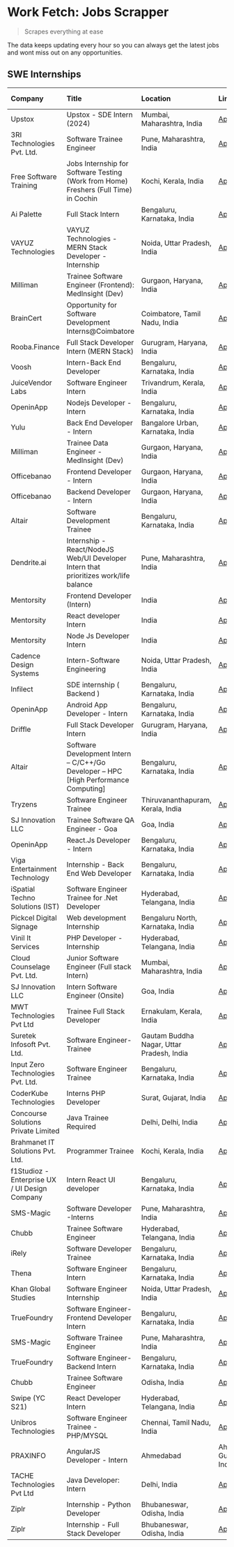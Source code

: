 # Work Fetch: Jobs Scrapper
> Scrapes everything at ease

The data keeps updating every hour so you can always get the latest jobs and wont miss out on any opportunities.

## SWE Internships
<!--START_SECTION:workfetch-->
| Company                                       | Title                                                                                | Location                                  | Link                                                                                                                                                                                                                                                                                                                | Date Posted   |
|:----------------------------------------------|:-------------------------------------------------------------------------------------|:------------------------------------------|:--------------------------------------------------------------------------------------------------------------------------------------------------------------------------------------------------------------------------------------------------------------------------------------------------------------------|:--------------|
| Upstox                                        | Upstox - SDE Intern (2024)                                                           | Mumbai, Maharashtra, India                | [Apply](https://in.linkedin.com/jobs/view/upstox-sde-intern-2024-at-upstox-3826556183?refId=hIollIIWRzmLTjAhE86EQQ%3D%3D&trackingId=qwgDrYlNhFMP0PmoqdBoIw%3D%3D&position=2&pageNum=0&trk=public_jobs_jserp-result_search-card)                                                                                     | 2024-02-10    |
| 3RI Technologies Pvt. Ltd.                    | Software Trainee Engineer                                                            | Pune, Maharashtra, India                  | [Apply](https://in.linkedin.com/jobs/view/software-trainee-engineer-at-3ri-technologies-pvt-ltd-3826557054?refId=hIollIIWRzmLTjAhE86EQQ%3D%3D&trackingId=4JGD5UEQvmiINoA44Dz7CA%3D%3D&position=25&pageNum=0&trk=public_jobs_jserp-result_search-card)                                                               | 2024-02-10    |
| Free Software Training                        | Jobs Internship for Software Testing (Work from Home) Freshers (Full Time) in Cochin | Kochi, Kerala, India                      | [Apply](https://in.linkedin.com/jobs/view/jobs-internship-for-software-testing-work-from-home-freshers-full-time-in-cochin-at-free-software-training-3826557030?refId=3GhTnMG5%2FNmCxRjb4EM%2BgQ%3D%3D&trackingId=W%2BkkpMR8TGgty2IgcqkbBQ%3D%3D&position=4&pageNum=2&trk=public_jobs_jserp-result_search-card)     | 2024-02-10    |
| Ai Palette                                    | Full Stack Intern                                                                    | Bengaluru, Karnataka, India               | [Apply](https://in.linkedin.com/jobs/view/full-stack-intern-at-ai-palette-3827091353?refId=3GhTnMG5%2FNmCxRjb4EM%2BgQ%3D%3D&trackingId=i5ZQHreOgm%2BmwDSYZ4xhmQ%3D%3D&position=9&pageNum=2&trk=public_jobs_jserp-result_search-card)                                                                                | 2024-02-10    |
| VAYUZ Technologies                            | VAYUZ Technologies - MERN Stack Developer - Internship                               | Noida, Uttar Pradesh, India               | [Apply](https://in.linkedin.com/jobs/view/vayuz-technologies-mern-stack-developer-internship-at-vayuz-technologies-3822619356?refId=3GhTnMG5%2FNmCxRjb4EM%2BgQ%3D%3D&trackingId=Ls3NmZRBkaThCNkQskB1%2Fw%3D%3D&position=18&pageNum=2&trk=public_jobs_jserp-result_search-card)                                      | 2024-02-10    |
| Milliman                                      | Trainee Software Engineer (Frontend): MedInsight (Dev)                               | Gurgaon, Haryana, India                   | [Apply](https://in.linkedin.com/jobs/view/trainee-software-engineer-frontend-medinsight-dev-at-milliman-3792874280?refId=hIollIIWRzmLTjAhE86EQQ%3D%3D&trackingId=lQHMX%2FAJE9bn4FsYHDRCbg%3D%3D&position=17&pageNum=0&trk=public_jobs_jserp-result_search-card)                                                     | 2024-02-09    |
| BrainCert                                     | Opportunity for Software Development Interns@Coimbatore                              | Coimbatore, Tamil Nadu, India             | [Apply](https://in.linkedin.com/jobs/view/opportunity-for-software-development-interns%40coimbatore-at-braincert-3826095058?refId=hIollIIWRzmLTjAhE86EQQ%3D%3D&trackingId=CvBjpBGoJs7d%2BM1%2BK1bkiA%3D%3D&position=20&pageNum=0&trk=public_jobs_jserp-result_search-card)                                          | 2024-02-09    |
| Rooba.Finance                                 | Full Stack Developer Intern (MERN Stack)                                             | Gurugram, Haryana, India                  | [Apply](https://in.linkedin.com/jobs/view/full-stack-developer-intern-mern-stack-at-rooba-finance-3821059400?refId=gAX6QWTeP3xqGJoc35M9AQ%3D%3D&trackingId=AL%2Btb0BfwQx1WZt%2FLVqxKQ%3D%3D&position=24&pageNum=1&trk=public_jobs_jserp-result_search-card)                                                         | 2024-02-09    |
| Voosh                                         | Intern-Back End Developer                                                            | Bengaluru, Karnataka, India               | [Apply](https://in.linkedin.com/jobs/view/intern-back-end-developer-at-voosh-3820497353?refId=3GhTnMG5%2FNmCxRjb4EM%2BgQ%3D%3D&trackingId=lxTsZQSYdIqHz3UQkcqr7Q%3D%3D&position=3&pageNum=2&trk=public_jobs_jserp-result_search-card)                                                                               | 2024-02-08    |
| JuiceVendor Labs                              | Software Engineer Intern                                                             | Trivandrum, Kerala, India                 | [Apply](https://in.linkedin.com/jobs/view/software-engineer-intern-at-juicevendor-labs-3823487440?refId=gAX6QWTeP3xqGJoc35M9AQ%3D%3D&trackingId=6kA5o6O7skEXFOiVU7uhOw%3D%3D&position=17&pageNum=1&trk=public_jobs_jserp-result_search-card)                                                                        | 2024-02-07    |
| OpeninApp                                     | Nodejs Developer - Intern                                                            | Bengaluru, Karnataka, India               | [Apply](https://in.linkedin.com/jobs/view/nodejs-developer-intern-at-openinapp-3822599762?refId=gAX6QWTeP3xqGJoc35M9AQ%3D%3D&trackingId=1N9x7MGzVzpnpZ01zj8pqA%3D%3D&position=4&pageNum=1&trk=public_jobs_jserp-result_search-card)                                                                                 | 2024-02-05    |
| Yulu                                          | Back End Developer - Intern                                                          | Bangalore Urban, Karnataka, India         | [Apply](https://in.linkedin.com/jobs/view/back-end-developer-intern-at-yulu-3821682220?refId=gAX6QWTeP3xqGJoc35M9AQ%3D%3D&trackingId=mCXDJMS%2FOEJOFgQFc5Yjhw%3D%3D&position=10&pageNum=1&trk=public_jobs_jserp-result_search-card)                                                                                 | 2024-02-04    |
| Milliman                                      | Trainee Data Engineer - MedInsight (Dev)                                             | Gurgaon, Haryana, India                   | [Apply](https://in.linkedin.com/jobs/view/trainee-data-engineer-medinsight-dev-at-milliman-3789275187?refId=3GhTnMG5%2FNmCxRjb4EM%2BgQ%3D%3D&trackingId=e9qn4LNx2w8MXGdAR06gAQ%3D%3D&position=1&pageNum=2&trk=public_jobs_jserp-result_search-card)                                                                 | 2024-02-01    |
| Officebanao                                   | Frontend Developer - Intern                                                          | Gurgaon, Haryana, India                   | [Apply](https://in.linkedin.com/jobs/view/frontend-developer-intern-at-officebanao-3822614063?refId=hIollIIWRzmLTjAhE86EQQ%3D%3D&trackingId=FG%2F2b5H9zHgLe0VLWnRMKA%3D%3D&position=4&pageNum=0&trk=public_jobs_jserp-result_search-card)                                                                           | 2024-01-31    |
| Officebanao                                   | Backend Developer - Intern                                                           | Gurgaon, Haryana, India                   | [Apply](https://in.linkedin.com/jobs/view/backend-developer-intern-at-officebanao-3814263731?refId=hIollIIWRzmLTjAhE86EQQ%3D%3D&trackingId=of7uLZWWoR9ZjS2fEGCAow%3D%3D&position=6&pageNum=0&trk=public_jobs_jserp-result_search-card)                                                                              | 2024-01-31    |
| Altair                                        | Software Development Trainee                                                         | Bengaluru, Karnataka, India               | [Apply](https://in.linkedin.com/jobs/view/software-development-trainee-at-altair-3817606202?refId=hIollIIWRzmLTjAhE86EQQ%3D%3D&trackingId=zyMREnPDluWqEJVqOGxq8g%3D%3D&position=22&pageNum=0&trk=public_jobs_jserp-result_search-card)                                                                              | 2024-01-31    |
| Dendrite.ai                                   | Internship - React/NodeJS Web/UI Developer Intern that prioritizes work/life balance | Pune, Maharashtra, India                  | [Apply](https://in.linkedin.com/jobs/view/internship-react-nodejs-web-ui-developer-intern-that-prioritizes-work-life-balance-at-dendrite-ai-3818948068?refId=gAX6QWTeP3xqGJoc35M9AQ%3D%3D&trackingId=xnR3Ulacwh45zrx0feMNsw%3D%3D&position=6&pageNum=1&trk=public_jobs_jserp-result_search-card)                    | 2024-01-31    |
| Mentorsity                                    | Frontend Developer (Intern)                                                          | India                                     | [Apply](https://in.linkedin.com/jobs/view/frontend-developer-intern-at-mentorsity-3820303627?refId=gAX6QWTeP3xqGJoc35M9AQ%3D%3D&trackingId=my2qsnHZmBm7B5vngPbDSA%3D%3D&position=7&pageNum=1&trk=public_jobs_jserp-result_search-card)                                                                              | 2024-01-31    |
| Mentorsity                                    | React developer Intern                                                               | India                                     | [Apply](https://in.linkedin.com/jobs/view/react-developer-intern-at-mentorsity-3820308129?refId=gAX6QWTeP3xqGJoc35M9AQ%3D%3D&trackingId=FiDJ3JyiggLrrY7FE6qDnw%3D%3D&position=8&pageNum=1&trk=public_jobs_jserp-result_search-card)                                                                                 | 2024-01-31    |
| Mentorsity                                    | Node Js Developer Intern                                                             | India                                     | [Apply](https://in.linkedin.com/jobs/view/node-js-developer-intern-at-mentorsity-3820307183?refId=gAX6QWTeP3xqGJoc35M9AQ%3D%3D&trackingId=ixqA3WzTTBBHWPqYeyKXVg%3D%3D&position=22&pageNum=1&trk=public_jobs_jserp-result_search-card)                                                                              | 2024-01-31    |
| Cadence Design Systems                        | Intern-Software Engineering                                                          | Noida, Uttar Pradesh, India               | [Apply](https://in.linkedin.com/jobs/view/intern-software-engineering-at-cadence-design-systems-3794689056?refId=3GhTnMG5%2FNmCxRjb4EM%2BgQ%3D%3D&trackingId=O5LKMGYSfGj%2FxmLYGcONJg%3D%3D&position=10&pageNum=2&trk=public_jobs_jserp-result_search-card)                                                         | 2024-01-27    |
| Infilect                                      | SDE internship ( Backend )                                                           | Bengaluru, Karnataka, India               | [Apply](https://in.linkedin.com/jobs/view/sde-internship-backend-at-infilect-3815120558?refId=hIollIIWRzmLTjAhE86EQQ%3D%3D&trackingId=sf67V7ixuxTf0bgv3v2iBQ%3D%3D&position=19&pageNum=0&trk=public_jobs_jserp-result_search-card)                                                                                  | 2024-01-25    |
| OpeninApp                                     | Android App Developer - Intern                                                       | Bengaluru, Karnataka, India               | [Apply](https://in.linkedin.com/jobs/view/android-app-developer-intern-at-openinapp-3813404472?refId=3GhTnMG5%2FNmCxRjb4EM%2BgQ%3D%3D&trackingId=EKAOCYSMZ0OsAi9MjsyNOw%3D%3D&position=14&pageNum=2&trk=public_jobs_jserp-result_search-card)                                                                       | 2024-01-24    |
| Driffle                                       | Full Stack Developer Intern                                                          | Gurugram, Haryana, India                  | [Apply](https://in.linkedin.com/jobs/view/full-stack-developer-intern-at-driffle-3808002837?refId=gAX6QWTeP3xqGJoc35M9AQ%3D%3D&trackingId=0ensqzgrUsVkZA6OBB7BTA%3D%3D&position=13&pageNum=1&trk=public_jobs_jserp-result_search-card)                                                                              | 2024-01-22    |
| Altair                                        | Software Development Intern – C/C++/Go Developer – HPC [High Performance Computing]  | Bengaluru, Karnataka, India               | [Apply](https://in.linkedin.com/jobs/view/software-development-intern-%E2%80%93-c-c%2B%2B-go-developer-%E2%80%93-hpc-high-performance-computing-at-altair-3809167074?refId=3GhTnMG5%2FNmCxRjb4EM%2BgQ%3D%3D&trackingId=7i80vrrfpxa7n7wjT6Zgkg%3D%3D&position=24&pageNum=2&trk=public_jobs_jserp-result_search-card) | 2024-01-19    |
| Tryzens                                       | Software Engineer Trainee                                                            | Thiruvananthapuram, Kerala, India         | [Apply](https://in.linkedin.com/jobs/view/software-engineer-trainee-at-tryzens-3809363491?refId=hIollIIWRzmLTjAhE86EQQ%3D%3D&trackingId=mirenQhJ0KNWGVTPP4qFEQ%3D%3D&position=16&pageNum=0&trk=public_jobs_jserp-result_search-card)                                                                                | 2024-01-18    |
| SJ Innovation LLC                             | Trainee Software QA Engineer - Goa                                                   | Goa, India                                | [Apply](https://in.linkedin.com/jobs/view/trainee-software-qa-engineer-goa-at-sj-innovation-llc-3804578231?refId=3GhTnMG5%2FNmCxRjb4EM%2BgQ%3D%3D&trackingId=zTF2cveh9jE3X%2B2eLMyYLQ%3D%3D&position=25&pageNum=2&trk=public_jobs_jserp-result_search-card)                                                         | 2024-01-18    |
| OpeninApp                                     | React.Js Developer - Intern                                                          | Bengaluru, Karnataka, India               | [Apply](https://in.linkedin.com/jobs/view/react-js-developer-intern-at-openinapp-3808475343?refId=hIollIIWRzmLTjAhE86EQQ%3D%3D&trackingId=zKmSifcCKaw7%2FIUEa0phfA%3D%3D&position=18&pageNum=0&trk=public_jobs_jserp-result_search-card)                                                                            | 2024-01-17    |
| Viga Entertainment Technology                 | Internship - Back End Web Developer                                                  | Bengaluru, Karnataka, India               | [Apply](https://in.linkedin.com/jobs/view/internship-back-end-web-developer-at-viga-entertainment-technology-3817712040?refId=3GhTnMG5%2FNmCxRjb4EM%2BgQ%3D%3D&trackingId=tLB1eeQ6EdvSAOVK2lVxAQ%3D%3D&position=22&pageNum=2&trk=public_jobs_jserp-result_search-card)                                              | 2024-01-17    |
| iSpatial Techno Solutions (IST)               | Software Engineer Trainee for .Net Developer                                         | Hyderabad, Telangana, India               | [Apply](https://in.linkedin.com/jobs/view/software-engineer-trainee-for-net-developer-at-ispatial-techno-solutions-ist-3826984352?refId=gAX6QWTeP3xqGJoc35M9AQ%3D%3D&trackingId=cFHurW%2B%2BavXtAUkcTj9eLw%3D%3D&position=16&pageNum=1&trk=public_jobs_jserp-result_search-card)                                    | 2024-01-16    |
| Pickcel Digital Signage                       | Web development Internship                                                           | Bengaluru North, Karnataka, India         | [Apply](https://in.linkedin.com/jobs/view/web-development-internship-at-pickcel-digital-signage-3826062393?refId=3GhTnMG5%2FNmCxRjb4EM%2BgQ%3D%3D&trackingId=FdSuWEKnNHbl5HH1Y104aQ%3D%3D&position=12&pageNum=2&trk=public_jobs_jserp-result_search-card)                                                           | 2024-01-15    |
| Vinil It Services                             | PHP Developer - Internship                                                           | Hyderabad, Telangana, India               | [Apply](https://in.linkedin.com/jobs/view/php-developer-internship-at-vinil-it-services-3802010061?refId=3GhTnMG5%2FNmCxRjb4EM%2BgQ%3D%3D&trackingId=yigVwifljy9%2BA6sLPPCNPQ%3D%3D&position=11&pageNum=2&trk=public_jobs_jserp-result_search-card)                                                                 | 2024-01-14    |
| Cloud Counselage Pvt. Ltd.                    | Junior Software Engineer (Full stack Intern)                                         | Mumbai, Maharashtra, India                | [Apply](https://in.linkedin.com/jobs/view/junior-software-engineer-full-stack-intern-at-cloud-counselage-pvt-ltd-3803132814?refId=hIollIIWRzmLTjAhE86EQQ%3D%3D&trackingId=1lWsFeh2htlqeTTnZvf%2FyA%3D%3D&position=24&pageNum=0&trk=public_jobs_jserp-result_search-card)                                            | 2024-01-11    |
| SJ Innovation LLC                             | Intern Software Engineer (Onsite)                                                    | Goa, India                                | [Apply](https://in.linkedin.com/jobs/view/intern-software-engineer-onsite-at-sj-innovation-llc-3799959011?refId=gAX6QWTeP3xqGJoc35M9AQ%3D%3D&trackingId=B3Uv%2FLg7ueUBPyPZb%2Fxp%2FQ%3D%3D&position=11&pageNum=1&trk=public_jobs_jserp-result_search-card)                                                          | 2024-01-11    |
| MWT Technologies Pvt Ltd                      | Trainee Full Stack Developer                                                         | Ernakulam, Kerala, India                  | [Apply](https://in.linkedin.com/jobs/view/trainee-full-stack-developer-at-mwt-technologies-pvt-ltd-3800921715?refId=hIollIIWRzmLTjAhE86EQQ%3D%3D&trackingId=BuEolS%2Bbj2HM65%2BgYDlAbw%3D%3D&position=3&pageNum=0&trk=public_jobs_jserp-result_search-card)                                                         | 2024-01-09    |
| Suretek Infosoft Pvt. Ltd.                    | Software Engineer-Trainee                                                            | Gautam Buddha Nagar, Uttar Pradesh, India | [Apply](https://in.linkedin.com/jobs/view/software-engineer-trainee-at-suretek-infosoft-pvt-ltd-3800934643?refId=hIollIIWRzmLTjAhE86EQQ%3D%3D&trackingId=UOtUNiEadDErvsAfDglwQA%3D%3D&position=8&pageNum=0&trk=public_jobs_jserp-result_search-card)                                                                | 2024-01-09    |
| Input Zero Technologies Pvt. Ltd.             | Software Engineer Trainee                                                            | Bengaluru, Karnataka, India               | [Apply](https://in.linkedin.com/jobs/view/software-engineer-trainee-at-input-zero-technologies-pvt-ltd-3800927643?refId=gAX6QWTeP3xqGJoc35M9AQ%3D%3D&trackingId=EDDNx30MG25ncndbi5Qj5Q%3D%3D&position=1&pageNum=1&trk=public_jobs_jserp-result_search-card)                                                         | 2024-01-09    |
| CoderKube Technologies                        | Interns PHP Developer                                                                | Surat, Gujarat, India                     | [Apply](https://in.linkedin.com/jobs/view/interns-php-developer-at-coderkube-technologies-3800923432?refId=gAX6QWTeP3xqGJoc35M9AQ%3D%3D&trackingId=m9x1E%2B1f9rJqUZIuCD5Ngw%3D%3D&position=18&pageNum=1&trk=public_jobs_jserp-result_search-card)                                                                   | 2024-01-09    |
| Concourse Solutions Private Limited           | Java Trainee Required                                                                | Delhi, Delhi, India                       | [Apply](https://in.linkedin.com/jobs/view/java-trainee-required-at-concourse-solutions-private-limited-3800941190?refId=3GhTnMG5%2FNmCxRjb4EM%2BgQ%3D%3D&trackingId=yKfnjJoXOegUGB7p9XVuXQ%3D%3D&position=8&pageNum=2&trk=public_jobs_jserp-result_search-card)                                                     | 2024-01-09    |
| Brahmanet IT Solutions Pvt. Ltd.              | Programmer Trainee                                                                   | Kochi, Kerala, India                      | [Apply](https://in.linkedin.com/jobs/view/programmer-trainee-at-brahmanet-it-solutions-pvt-ltd-3800931078?refId=3GhTnMG5%2FNmCxRjb4EM%2BgQ%3D%3D&trackingId=MCELr1AQsVfyLop1mGlcmw%3D%3D&position=23&pageNum=2&trk=public_jobs_jserp-result_search-card)                                                            | 2024-01-09    |
| f1Studioz - Enterprise UX / UI Design Company | Intern React UI developer                                                            | Bengaluru, Karnataka, India               | [Apply](https://in.linkedin.com/jobs/view/intern-react-ui-developer-at-f1studioz-enterprise-ux-ui-design-company-3796354738?refId=hIollIIWRzmLTjAhE86EQQ%3D%3D&trackingId=DJm1T%2BNIyjkAeSYIbDsg9g%3D%3D&position=7&pageNum=0&trk=public_jobs_jserp-result_search-card)                                             | 2024-01-08    |
| SMS-Magic                                     | Software Developer -Interns                                                          | Pune, Maharashtra, India                  | [Apply](https://in.linkedin.com/jobs/view/software-developer-interns-at-sms-magic-3799485343?refId=gAX6QWTeP3xqGJoc35M9AQ%3D%3D&trackingId=DnKiAm8VvCxJgy9EvhuNCw%3D%3D&position=3&pageNum=1&trk=public_jobs_jserp-result_search-card)                                                                              | 2024-01-05    |
| Chubb                                         | Trainee Software Engineer                                                            | Hyderabad, Telangana, India               | [Apply](https://in.linkedin.com/jobs/view/trainee-software-engineer-at-chubb-3811550279?refId=3GhTnMG5%2FNmCxRjb4EM%2BgQ%3D%3D&trackingId=5XiU%2FbuvEMoBxnAEjQO10w%3D%3D&position=5&pageNum=2&trk=public_jobs_jserp-result_search-card)                                                                             | 2023-12-28    |
| iRely                                         | Software Developer Trainee                                                           | Bengaluru, Karnataka, India               | [Apply](https://in.linkedin.com/jobs/view/software-developer-trainee-at-irely-3801577534?refId=hIollIIWRzmLTjAhE86EQQ%3D%3D&trackingId=vvaHY6Mtd5KQCM6mrJqsQA%3D%3D&position=9&pageNum=0&trk=public_jobs_jserp-result_search-card)                                                                                  | 2023-12-22    |
| Thena                                         | Software Engineer Intern                                                             | Bengaluru, Karnataka, India               | [Apply](https://in.linkedin.com/jobs/view/software-engineer-intern-at-thena-3778731751?refId=hIollIIWRzmLTjAhE86EQQ%3D%3D&trackingId=eQ5hkCNqxkkVZP63Fn78VA%3D%3D&position=14&pageNum=0&trk=public_jobs_jserp-result_search-card)                                                                                   | 2023-12-05    |
| Khan Global Studies                           | Software Engineer Internship                                                         | Noida, Uttar Pradesh, India               | [Apply](https://in.linkedin.com/jobs/view/software-engineer-internship-at-khan-global-studies-3766942197?refId=gAX6QWTeP3xqGJoc35M9AQ%3D%3D&trackingId=mcMGEOG7rjnYzrdeMfEDGw%3D%3D&position=14&pageNum=1&trk=public_jobs_jserp-result_search-card)                                                                 | 2023-11-27    |
| TrueFoundry                                   | Software Engineer- Frontend Developer Intern                                         | Bengaluru, Karnataka, India               | [Apply](https://in.linkedin.com/jobs/view/software-engineer-frontend-developer-intern-at-truefoundry-3790095058?refId=hIollIIWRzmLTjAhE86EQQ%3D%3D&trackingId=WiXK2Kd3qDjBqf5BCpPdEw%3D%3D&position=13&pageNum=0&trk=public_jobs_jserp-result_search-card)                                                          | 2023-11-24    |
| SMS-Magic                                     | Software Trainee Engineer                                                            | Pune, Maharashtra, India                  | [Apply](https://in.linkedin.com/jobs/view/software-trainee-engineer-at-sms-magic-3761409781?refId=gAX6QWTeP3xqGJoc35M9AQ%3D%3D&trackingId=Y6f3LOKWOEe9oizdqVGIuA%3D%3D&position=5&pageNum=1&trk=public_jobs_jserp-result_search-card)                                                                               | 2023-11-16    |
| TrueFoundry                                   | Software Engineer-Backend Intern                                                     | Bengaluru, Karnataka, India               | [Apply](https://in.linkedin.com/jobs/view/software-engineer-backend-intern-at-truefoundry-3779508170?refId=gAX6QWTeP3xqGJoc35M9AQ%3D%3D&trackingId=fRXPV46C2H3fnqwdnmn3og%3D%3D&position=2&pageNum=1&trk=public_jobs_jserp-result_search-card)                                                                      | 2023-11-10    |
| Chubb                                         | Trainee Software Engineer                                                            | Odisha, India                             | [Apply](https://in.linkedin.com/jobs/view/trainee-software-engineer-at-chubb-3756335100?refId=3GhTnMG5%2FNmCxRjb4EM%2BgQ%3D%3D&trackingId=wzaAeWHsNpCdeNTDYj84WA%3D%3D&position=21&pageNum=2&trk=public_jobs_jserp-result_search-card)                                                                              | 2023-11-02    |
| Swipe (YC S21)                                | React Developer Intern                                                               | Hyderabad, Telangana, India               | [Apply](https://in.linkedin.com/jobs/view/react-developer-intern-at-swipe-yc-s21-3737600089?refId=hIollIIWRzmLTjAhE86EQQ%3D%3D&trackingId=IvlLyY9DxlqwWtR5me763Q%3D%3D&position=15&pageNum=0&trk=public_jobs_jserp-result_search-card)                                                                              | 2023-10-13    |
| Unibros Technologies                          | Software Engineer Trainee - PHP/MYSQL                                                | Chennai, Tamil Nadu, India                | [Apply](https://in.linkedin.com/jobs/view/software-engineer-trainee-php-mysql-at-unibros-technologies-3656599241?refId=hIollIIWRzmLTjAhE86EQQ%3D%3D&trackingId=DsrggXARu2T%2Fqm55WMeEAg%3D%3D&position=10&pageNum=0&trk=public_jobs_jserp-result_search-card)                                                       | 2023-06-12    |
| PRAXINFO                                      | AngularJS Developer - Intern | Ahmedabad                                             | Ahmedabad, Gujarat, India                 | [Apply](https://in.linkedin.com/jobs/view/angularjs-developer-intern-ahmedabad-at-praxinfo-3656594961?refId=3GhTnMG5%2FNmCxRjb4EM%2BgQ%3D%3D&trackingId=W71Z5S0jKBAJ4WimaXBJnw%3D%3D&position=15&pageNum=2&trk=public_jobs_jserp-result_search-card)                                                                | 2023-06-12    |
| TACHE Technologies Pvt Ltd                    | Java Developer: Intern                                                               | Delhi, India                              | [Apply](https://in.linkedin.com/jobs/view/java-developer-intern-at-tache-technologies-pvt-ltd-3627622735?refId=gAX6QWTeP3xqGJoc35M9AQ%3D%3D&trackingId=KcSy9vgfDqBsbESBeLV7pA%3D%3D&position=20&pageNum=1&trk=public_jobs_jserp-result_search-card)                                                                 | 2023-06-06    |
| Ziplr                                         | Internship - Python Developer                                                        | Bhubaneswar, Odisha, India                | [Apply](https://in.linkedin.com/jobs/view/internship-python-developer-at-ziplr-3645677592?refId=gAX6QWTeP3xqGJoc35M9AQ%3D%3D&trackingId=NRsGkMVSfQ1n0H8QHKFmCg%3D%3D&position=15&pageNum=1&trk=public_jobs_jserp-result_search-card)                                                                                | 2023-06-02    |
| Ziplr                                         | Internship - Full Stack Developer                                                    | Bhubaneswar, Odisha, India                | [Apply](https://in.linkedin.com/jobs/view/internship-full-stack-developer-at-ziplr-3645675705?refId=3GhTnMG5%2FNmCxRjb4EM%2BgQ%3D%3D&trackingId=VcTCkXAcclXiTjpSGd3TTg%3D%3D&position=7&pageNum=2&trk=public_jobs_jserp-result_search-card)                                                                         | 2023-06-02    |
<!--END_SECTION:workfetch-->
